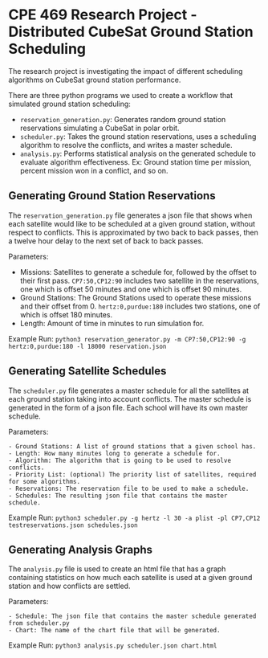# CPE 469 Research Project - Distributed CubeSat Ground Station Scheduling

The research project is investigating the impact of different scheduling algorithms on CubeSat ground station performance.

There are three python programs we used to create a workflow that simulated ground station scheduling:

  - `reservation_generation.py`: Generates random ground station reservations simulating a CubeSat in polar orbit.
  - `scheduler.py`: Takes the ground station reservations, uses a scheduling algorithm to resolve the conflicts, and writes a master schedule.
  - `analysis.py`: Performs statistical analysis on the generated schedule to evaluate algorithm effectiveness. Ex: Ground station time per mission, percent mission won in a conflict, and so on.

## Generating Ground Station Reservations

The `reservation_generation.py` file generates a json file that shows when each satellite would like to be scheduled at a given ground station, without respect to conflicts. This is approximated by two back to back passes, then a twelve hour delay to the next set of back to back passes.

Parameters:

  - Missions: Satellites to generate a schedule for, followed by the offset to their first pass. `CP7:50,CP12:90` includes two satellite in the reservations, one which is offset 50 minutes and one which is offset 90 minutes.
  - Ground Stations: The Ground Stations used to operate these missions and their offset from 0. `hertz:0,purdue:180` includes two stations, one of which is offset 180 minutes.
  - Length: Amount of time in minutes to run simulation for.

Example Run: `python3 reservation_generator.py -m CP7:50,CP12:90 -g hertz:0,purdue:180 -l 18000 reservation.json`

## Generating Satellite Schedules

The `scheduler.py` file generates a master schedule for all the satellites at each ground station taking into account conflicts. The master schedule is generated in the form of a json file. Each school will have its own master schedule.

Parameters:

    - Ground Stations: A list of ground stations that a given school has.
    - Length: How many minutes long to generate a schedule for.
    - Algorithm: The algorithm that is going to be used to resolve conflicts.
    - Priority List: (optional) The priority list of satellites, required for some algorithms.
    - Reservations: The reservation file to be used to make a schedule.
    - Schedules: The resulting json file that contains the master schedule.

Example Run: `python3 scheduler.py -g hertz -l 30 -a plist -pl CP7,CP12 testreservations.json schedules.json`


## Generating Analysis Graphs

The `analysis.py` file is used to create an html file that has a graph containing statistics on how much each satellite is used at a given ground station and how conflicts are settled.

Parameters:

    - Schedule: The json file that contains the master schedule generated from scheduler.py
    - Chart: The name of the chart file that will be generated.

Example Run: `python3 analysis.py scheduler.json chart.html`
